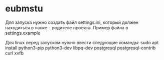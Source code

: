 # eubmstu
Для запуска нужно создать файл settings.ini, который должен находиться в папке - родителе проекта.
Пример файла в settings.example

Для linux перед запуском нужно ввести следующие команды:
sudo apt install python3-pip python3-dev libpq-dev postgresql postgresql-contrib curl xvfb